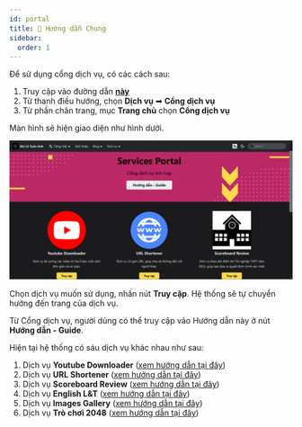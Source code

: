 ```yaml
---
id: portal
title: 📖 Hướng dẫn Chung
sidebar:
  order: 1
---
```


Để sử dụng cổng dịch vụ, có các cách sau:

1. Truy cập vào đường dẫn [**này**](../../services)
2. Từ thanh điều hướng, chọn **Dịch vụ** ➡ **Cổng dịch vụ**
3. Từ phần chân trang, mục **Trang chủ** chọn **Cổng dịch vụ**

Màn hình sẽ hiện giao diện như hình dưới.

![Service Portal](../../../assets/services/home.png)

Chọn dịch vụ muốn sử dụng, nhấn nút **Truy cập**. Hệ thống sẽ tự chuyển hướng đến trang của dịch vụ.

Từ Cổng dịch vụ, người dùng có thể truy cập vào Hướng dẫn này ở nút **Hướng dẫn - Guide**.

Hiện tại hệ thống có sáu dịch vụ khác nhau như sau:

1. Dịch vụ **Youtube Downloader** ([xem hướng dẫn tại đây](./youtube))
2. Dịch vụ **URL Shortener** ([xem hướng dẫn tại đây](./shortener))
3. Dịch vụ **Scoreboard Review** ([xem hướng dẫn tại đây](./scoreboard))
4. Dịch vụ **English L&T** ([xem hướng dẫn tại đây](./english))
5. Dịch vụ **Images Gallery** ([xem hướng dẫn tại đây](./gallery))
6. Dịch vụ **Trò chơi 2048** ([xem hướng dẫn tại đây](./games))
